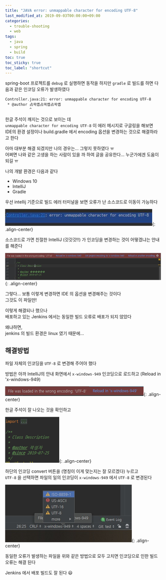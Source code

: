 ```yaml
---
title: "JAVA error: unmappable character for encoding UTF-8"
last_modified_at: 2019-09-03T00:00:00+09:00
categories:
  - trouble-shooting
  - web
tags:
  - java
  - spring
  - build
toc: true
toc_sticky: true
toc_label: "shortcut"
---
```


spring-boot 프로젝트를 `debug` 로 실행하면 동작을 하지만 `gradle` 로 빌드를 하면 다음과 같은 인코딩 오류가 발생하였다

```
Controller.java:21: error: unmappable character for encoding UTF-8
 * @author 占쏙옙占쏙옙占쏙옙
           ^
```

한글 주석이 깨지는 것으로 보이는 데  
`unmappable character for encoding UTF-8` 이 에러 메시지로 구글링을 해보면  
IDE의 환경 설정이나 build.gradle 에서 encoding 옵션을 변경하는 것으로 해결하라고 한다

아마 대부분 해결 되겠지만 나의 경우는... 그렇지 못하였다 ㅠ  
어쩌면 나와 같은 고생을 하는 사람이 있을 까 하여 글을 공유한다... 누군가에겐 도움이 되길 ㅠ

나의 개발 환경은 다음과 같다

- Windows 10
- IntelliJ
- Gradle

우선 intellij 기준으로 빌드 에러 터미널을 보면 오류가 난 소스코드로 이동이 가능하다

![intellij-error.jpg](/assets/images/posts/2019-09-03/intellij-error.jpg){: .align-center}

소스코드로 가면 친절한 IntelliJ (갓갓갓!!) 가 인코딩을 변경하는 것이 어떻겠냐는 안내를 해준다

![intellij-encoding.jpg](/assets/images/posts/2019-09-03/intellij-encoding.jpg){: .align-center}

그렇다... 보통 이렇게 변경하면 IDE 의 옵션을 변경해주는 것이다  
그것도 이 파일만!

이렇게 해결되나 했으나  
배포하고 있는 Jenkins 에서는 동일한 빌드 오류로 배포가 되지 않았다

왜냐하면,  
jenkins 의 빌드 환경은 linux 였기 때문에...

## 해결방법

파일 자체의 인코딩을 `UTF-8` 로 변경해 주어야 했다

방법은 아까 IntelliJ의 안내 화면에서 `x-windows-949` 인코딩으로 로드하고 (Reload in 'x-windows-949)

![reload-x-windows-949.png](/assets/images/posts/2019-09-03/reload-x-windows-949.png){: .align-center}

한글 주석이 잘 나오는 것을 확인하고

![hangul-comment.png](/assets/images/posts/2019-09-03/hangul-comment.png){: .align-center}

하단의 인코딩 convert 버튼을 (명칭이 이게 맞는지는 잘 모르겠다) 누르고  
`UTF-8` 을 선택하면 파일의 일의 인코딩이 `x-windows-949` 에서 `UTF-8` 로 변경된다

![intellij-convert-encoding.jpg](/assets/images/posts/2019-09-03/intellij-convert-encoding.jpg){: .align-center}

동일한 오류가 발생하는 파일을 위와 같은 방법으로 모두 고치면 인코딩으로 인한 빌드오류는 해결 된다

Jenkins 에서 배포 빌드도 잘 된다 😃